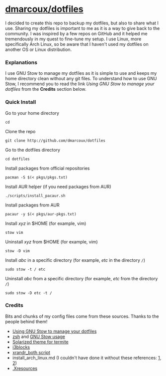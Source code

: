 # <a href="https://github.com/dmarcoux/dotfiles">dmarcoux/dotfiles</a>

I decided to create this repo to backup my dotfiles, but also to share what I use. Sharing my dotfiles is important to me as it is a way to give back to the community. I was inspired by a few repos on GitHub and it helped me tremendously in my quest to fine-tune my setup. I use Linux, more specifically Arch Linux, so be aware that I haven't used my dotfiles on another OS or Linux distribution.

### Explanations

I use GNU Stow to manage my dotfiles as it is simple to use and keeps my home directory clean without any git files. To understand how to use GNU Stow, I recommend you to read the link *Using GNU Stow to manage your dotfiles* from the **Credits** section below.

### Quick Install

Go to your home directory

`cd`

Clone the repo

`git clone http://github.com/dmarcoux/dotfiles`

Go to the dotfiles directory

`cd dotfiles`

Install packages from official repositories

`pacman -S $(< pkgs/pkgs.txt)`

Install AUR helper (if you need packages from AUR)

`./scripts/install_pacaur.sh`

Install packages from AUR

`pacaur -y $(< pkgs/aur-pkgs.txt)`

Install *xyz* in $HOME (for example, vim)

`stow vim`

Uninstall *xyz* from $HOME (for example, vim)

`stow -D vim`

Install *abc* in a specific directory (for example, *etc* in the directory `/`)

`sudo stow -t / etc`

Uninstall *abc* from a specific directory (for example, *etc* from the directory `/`)

`sudo stow -D etc -t /`

### Credits

Bits and chunks of my config files come from these sources. Thanks to the people behind them!

- [Using GNU Stow to manage your dotfiles](http://brandon.invergo.net/news/2012-05-26-using-gnu-stow-to-manage-your-dotfiles.html)
- [zsh](https://github.com/xero/dotfiles) and [GNU Stow usage](https://github.com/xero/dotfiles/issues/6)
- [Solarized theme for termite](https://github.com/alpha-omega/termite-colors-solarized)
- [i3blocks](https://github.com/vivien/i3blocks)
- [xrandr_both script](https://github.com/j-san/i3-config/blob/master/configure-xrandr.sh)
- install_arch_linux.md (I couldn't have done it without these references: [1](https://wiki.archlinux.org/index.php/Beginners'_guide), [2](http://jorisvandijk.com/2014/installing-arch-on-a-uefi-gpt-system/))
- [.Xresources](https://www.reddit.com/r/archlinux/comments/40w3ld/why_is_font_rendering_so_crap_by_default/cyxlida)
